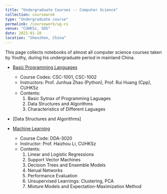 ```yaml
---
title: "Undergraduate Courses -- Computer Science"
collection: coursewrok
type: "Undergraduate course"
permalink: /coursework/ug-cs
venue: "CUHKSz, SDS"
date: 2021-01-10
location: "Shenzhen, China"
---
```


This page collects notebooks of almost all computer science courses taken by Youthy, during his undergraduate period in mainland China.

* [Basic Programming Languages](../files/CS_note1_programming_languages.pdf)
	- Course Codes: CSC-1001, CSC-1002
	- Instructors: Prof. Junhua Zhao (Python), Prof. Rui Huang (Cpp), CUHKSz
	- Contents:
		1. Basic Sytnax of Programming Laguages 
		2. Data Structures and Algorithms 
		3. Characteristics of Different Laguages 

* [Data Structures and Algorithms]


* [Machine Learning](../files/CS_note3_machine_learning.pdf)
	- Course Code: DDA-3020
	- Instructor: Prof. Haizhou Li, CUHKSz
	- Contents:
		1. Linear and Logistic Regressions
		2. Support Vector Machines
		3. Decision Trees and Ensemble Models
		4. Nerual Networks
		5. Performance Evaluation
		6. Unsupervised Learnings: Clustering, PCA
		7. Mixture Models and Expectation-Maximization Method 
